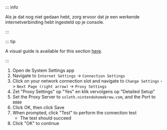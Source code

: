 ::: info

Als je dat nog niet gedaan hebt, zorg ervoor dat je een werkende internetverbinding hebt ingesteld op je console.

:::

::: tip

A visual guide is available for this section [here](/images/screenshots/set-proxy.png).

:::

1. Open de System Settings app
2. Navigate to `Internet Settings` -> `Connection Settings`
3. Click on your network connection slot and navigate to `Change Settings` -> `Next Page (right arrow)` -> `Proxy Settings`
4. Zet "Proxy Settings" op "Yes" en klik vervolgens op "Detailed Setup"
5. Set the Proxy Server to `ssloth.nintendohomebrew.com`, and the Port to `8080`
6. Click OK, then click Save
7. When prompted, click "Test" to perform the connection test
   - The test should succeed
8. Click "OK" to continue